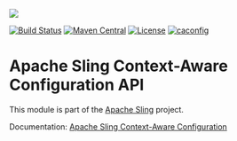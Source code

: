 [<img src="http://sling.apache.org/res/logos/sling.png"/>](http://sling.apache.org)

 [![Build Status](https://builds.apache.org/buildStatus/icon?job=sling-org-apache-sling-caconfig-api-1.8)](https://builds.apache.org/view/S-Z/view/Sling/job/sling-org-apache-sling-caconfig-api-1.8) [![Maven Central](https://maven-badges.herokuapp.com/maven-central/org.apache.sling/org.apache.sling.caconfig.api/badge.svg)](http://search.maven.org/#search%7Cga%7C1%7Cg%3A%22org.apache.sling%22%20a%3A%22org.apache.sling.caconfig.api%22) [![License](https://img.shields.io/badge/License-Apache%202.0-blue.svg)](https://www.apache.org/licenses/LICENSE-2.0) [![caconfig](https://sling.apache.org/badges/group-caconfig.svg)](https://github.com/apache/sling-aggregator/blob/master/docs/groups/caconfig.md)

# Apache Sling Context-Aware Configuration API

This module is part of the [Apache Sling](https://sling.apache.org) project.

Documentation: [Apache Sling Context-Aware Configuration](https://sling.apache.org/documentation/bundles/context-aware-configuration/context-aware-configuration.html)
